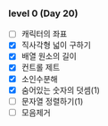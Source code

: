 ### level 0 (Day 20)

- [ ] 캐릭터의 좌표
- [X] 직사각형 넓이 구하기
- [X] 배열 원소의 길이
- [X] 컨트롤 제트
- [X] 소인수분해
- [X] 숨어있는 숫자의 덧셈(1)
- [ ] 문자열 정렬하기(1)
- [ ] 모음제거
